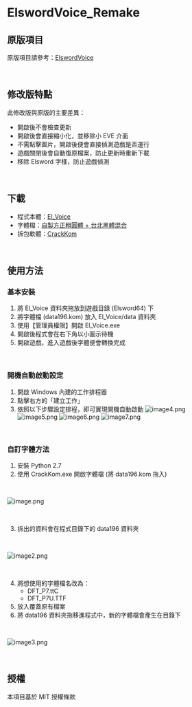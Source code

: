 # ElswordVoice_Remake

## 原版項目
原版項目請參考：[ElswordVoice](https://github.com/explooosion/ElswordVoice/tree/master)

<br />

## 修改版特點
此修改版與原版的主要差異：
- 開啟後不會檢查更新
- 開啟後會直接縮小化，並移除小 EVE 介面
- 不需點擊圖片，開啟後便會直接偵測遊戲是否運行
- 遊戲關閉後會自動復原檔案，防止更新時重新下載
- 移除 Elsword 字樣，防止遊戲偵測

<br />

## 下載
- 程式本體：[El_Voice](https://github.com/wonk2563/ElswordVoice_Remake/releases/download/Release/El_Voice.zip)
- 字體檔：[自製方正粗圓體 + 台北黑體混合](https://github.com/wonk2563/ElswordVoice_Remake/releases/download/Release/data196.kom)
- 拆包軟體：[CrackKom](https://ta7382.pixnet.net/blog/post/203158321)

<br />

## 使用方法

### 基本安裝
1. 將 El_Voice 資料夾拖放到遊戲目錄 (Elsword64) 下
2. 將字體檔 (data196.kom) 放入 El_Voice/data 資料夾
3. 使用【管理員權限】開啟 El_Voice.exe
4. 開啟後程式會在右下角以小圖示待機
5. 開啟遊戲，進入遊戲後字體便會轉換完成

<br />

### 開機自動啟動設定
1. 開啟 Windows 內建的工作排程器
2. 點擊右方的「建立工作」
3. 依照以下步驟設定排程，即可實現開機自動啟動
![image4.png](image4.png)
![image5.png](image5.png)
![image6.png](image6.png)
![image7.png](image7.png)

<br />

### 自訂字體方法
1. 安裝 Python 2.7
2. 使用 CrackKom.exe 開啟字體檔 (將 data196.kom 拖入)

<br />

![image.png](image.png)

<br />

3. 拆出的資料會在程式目錄下的 data196 資料夾

<br />

![image2.png](image2.png)

<br />

4. 將想使用的字體檔名改為：
   - DFT_P7.ttC
   - DFT_P7U.TTF
5. 放入覆蓋原有檔案
6. 將 data196 資料夾拖移進程式中，新的字體檔會產生在目錄下

<br />

![image3.png](image3.png)

<br />

## 授權
本項目基於 MIT 授權條款